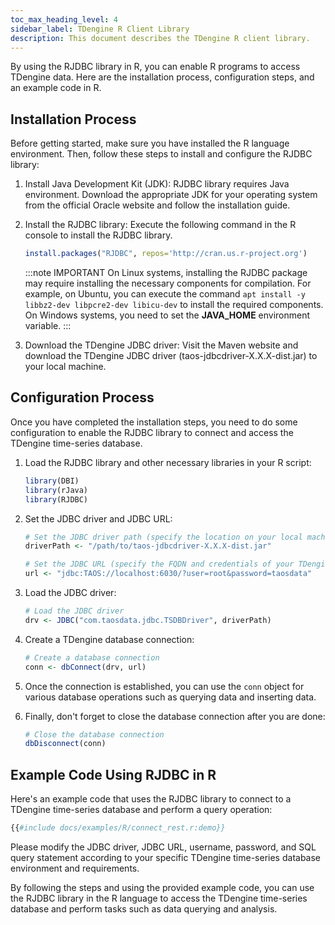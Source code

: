 ```yaml
---
toc_max_heading_level: 4
sidebar_label: TDengine R Client Library
description: This document describes the TDengine R client library.
---
```


By using the RJDBC library in R, you can enable R programs to access TDengine data. Here are the installation process, configuration steps, and an example code in R.

## Installation Process

Before getting started, make sure you have installed the R language environment. Then, follow these steps to install and configure the RJDBC library:

1. Install Java Development Kit (JDK): RJDBC library requires Java environment. Download the appropriate JDK for your operating system from the official Oracle website and follow the installation guide.

2. Install the RJDBC library: Execute the following command in the R console to install the RJDBC library.

   ```r
   install.packages("RJDBC", repos='http://cran.us.r-project.org')
   ```

   :::note IMPORTANT
   On Linux systems, installing the RJDBC package may require installing the necessary components for compilation. For example, on Ubuntu, you can execute the command ``apt install -y libbz2-dev libpcre2-dev libicu-dev`` to install the required components.
   On Windows systems, you need to set the **JAVA_HOME** environment variable.
   :::

3. Download the TDengine JDBC driver: Visit the Maven website and download the TDengine JDBC driver (taos-jdbcdriver-X.X.X-dist.jar) to your local machine.

## Configuration Process

Once you have completed the installation steps, you need to do some configuration to enable the RJDBC library to connect and access the TDengine time-series database.

1. Load the RJDBC library and other necessary libraries in your R script:

   ```r
   library(DBI)
   library(rJava)
   library(RJDBC)
   ```

2. Set the JDBC driver and JDBC URL:

   ```r
   # Set the JDBC driver path (specify the location on your local machine)
   driverPath <- "/path/to/taos-jdbcdriver-X.X.X-dist.jar"

   # Set the JDBC URL (specify the FQDN and credentials of your TDengine cluster)
   url <- "jdbc:TAOS://localhost:6030/?user=root&password=taosdata"
   ```

3. Load the JDBC driver:

   ```r
   # Load the JDBC driver
   drv <- JDBC("com.taosdata.jdbc.TSDBDriver", driverPath)
   ```

4. Create a TDengine database connection:

   ```r
   # Create a database connection
   conn <- dbConnect(drv, url)
   ```

5. Once the connection is established, you can use the ``conn`` object for various database operations such as querying data and inserting data.

6. Finally, don't forget to close the database connection after you are done:

   ```r
   # Close the database connection
   dbDisconnect(conn)
   ```

## Example Code Using RJDBC in R

Here's an example code that uses the RJDBC library to connect to a TDengine time-series database and perform a query operation:

```r
{{#include docs/examples/R/connect_rest.r:demo}}
```

Please modify the JDBC driver, JDBC URL, username, password, and SQL query statement according to your specific TDengine time-series database environment and requirements.

By following the steps and using the provided example code, you can use the RJDBC library in the R language to access the TDengine time-series database and perform tasks such as data querying and analysis.
